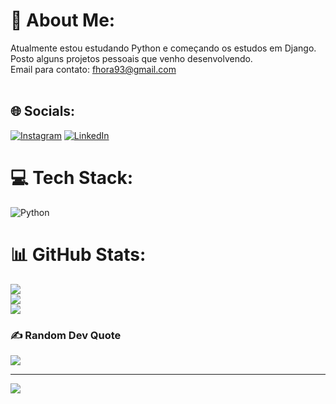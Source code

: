 # 💫 About Me:
Atualmente estou estudando Python e começando os estudos em Django.<br>Posto alguns projetos pessoais que venho desenvolvendo.<br>Email para contato: fhora93@gmail.com<br><br>


## 🌐 Socials:
[![Instagram](https://img.shields.io/badge/Instagram-%23E4405F.svg?logo=Instagram&logoColor=white)](https://instagram.com/https://www.instagram.com/felipehora_/) [![LinkedIn](https://img.shields.io/badge/LinkedIn-%230077B5.svg?logo=linkedin&logoColor=white)](https://linkedin.com/in/https://www.linkedin.com/in/felipetorreshora/) 

# 💻 Tech Stack:
![Python](https://img.shields.io/badge/python-3670A0?style=flat-square&logo=python&logoColor=ffdd54) 
# 📊 GitHub Stats:
![](https://github-readme-stats.vercel.app/api?username=FelipeTorresHora&theme=dark&hide_border=false&include_all_commits=true&count_private=false)<br/>
![](https://github-readme-streak-stats.herokuapp.com/?user=FelipeTorresHora&theme=dark&hide_border=false)<br/>
![](https://github-readme-stats.vercel.app/api/top-langs/?username=FelipeTorresHora&theme=dark&hide_border=false&include_all_commits=true&count_private=false&layout=compact)

### ✍️ Random Dev Quote
![](https://quotes-github-readme.vercel.app/api?type=horizontal&theme=dark)

---
[![](https://visitcount.itsvg.in/api?id=FelipeTorresHora&icon=1&color=1)](https://visitcount.itsvg.in)

<!-- Proudly created with GPRM ( https://gprm.itsvg.in ) -->
